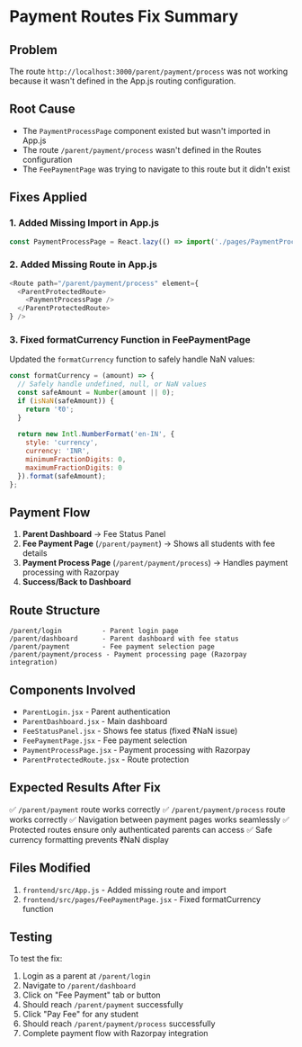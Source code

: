 # Payment Routes Fix Summary

## Problem
The route `http://localhost:3000/parent/payment/process` was not working because it wasn't defined in the App.js routing configuration.

## Root Cause
- The `PaymentProcessPage` component existed but wasn't imported in App.js
- The route `/parent/payment/process` wasn't defined in the Routes configuration
- The `FeePaymentPage` was trying to navigate to this route but it didn't exist

## Fixes Applied

### 1. Added Missing Import in App.js
```javascript
const PaymentProcessPage = React.lazy(() => import('./pages/PaymentProcessPage'));
```

### 2. Added Missing Route in App.js
```javascript
<Route path="/parent/payment/process" element={
  <ParentProtectedRoute>
    <PaymentProcessPage />
  </ParentProtectedRoute>
} />
```

### 3. Fixed formatCurrency Function in FeePaymentPage
Updated the `formatCurrency` function to safely handle NaN values:
```javascript
const formatCurrency = (amount) => {
  // Safely handle undefined, null, or NaN values
  const safeAmount = Number(amount || 0);
  if (isNaN(safeAmount)) {
    return '₹0';
  }
  
  return new Intl.NumberFormat('en-IN', {
    style: 'currency',
    currency: 'INR',
    minimumFractionDigits: 0,
    maximumFractionDigits: 0
  }).format(safeAmount);
};
```

## Payment Flow
1. **Parent Dashboard** → Fee Status Panel
2. **Fee Payment Page** (`/parent/payment`) → Shows all students with fee details
3. **Payment Process Page** (`/parent/payment/process`) → Handles payment processing with Razorpay
4. **Success/Back to Dashboard**

## Route Structure
```
/parent/login          - Parent login page
/parent/dashboard      - Parent dashboard with fee status
/parent/payment        - Fee payment selection page
/parent/payment/process - Payment processing page (Razorpay integration)
```

## Components Involved
- `ParentLogin.jsx` - Parent authentication
- `ParentDashboard.jsx` - Main dashboard
- `FeeStatusPanel.jsx` - Shows fee status (fixed ₹NaN issue)
- `FeePaymentPage.jsx` - Fee payment selection
- `PaymentProcessPage.jsx` - Payment processing with Razorpay
- `ParentProtectedRoute.jsx` - Route protection

## Expected Results After Fix
✅ `/parent/payment` route works correctly
✅ `/parent/payment/process` route works correctly
✅ Navigation between payment pages works seamlessly
✅ Protected routes ensure only authenticated parents can access
✅ Safe currency formatting prevents ₹NaN display

## Files Modified
1. `frontend/src/App.js` - Added missing route and import
2. `frontend/src/pages/FeePaymentPage.jsx` - Fixed formatCurrency function

## Testing
To test the fix:
1. Login as a parent at `/parent/login`
2. Navigate to `/parent/dashboard`
3. Click on "Fee Payment" tab or button
4. Should reach `/parent/payment` successfully
5. Click "Pay Fee" for any student
6. Should reach `/parent/payment/process` successfully
7. Complete payment flow with Razorpay integration